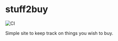 # stuff2buy

![CI](https://github.com/kalaspuffar/stuff2buy/workflows/CI/badge.svg?branch=master)

Simple site to keep track on things you wish to buy.
